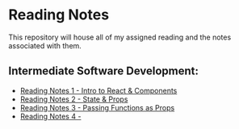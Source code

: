 # Reading Notes

This repository will house all of my assigned reading and the notes associated with them.

## Intermediate Software Development:

- [Reading Notes 1 - Intro to React & Components](class-01.md)
- [Reading Notes 2 - State & Props](class-02.md)
- [Reading Notes 3 - Passing Functions as Props](class-03.md)
- [Reading Notes 4 - ](class-04.md)
